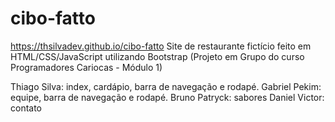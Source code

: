 # cibo-fatto
  https://thsilvadev.github.io/cibo-fatto
Site de restaurante fictício feito em HTML/CSS/JavaScript utilizando Bootstrap (Projeto em Grupo do curso Programadores Cariocas - Módulo 1)

Thiago Silva: index, cardápio, barra de navegação e rodapé.
Gabriel Pekim: equipe, barra de navegação e rodapé.
Bruno Patryck: sabores
Daniel Victor: contato
